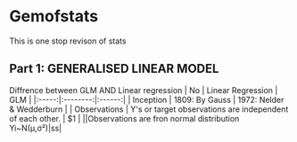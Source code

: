 # Gemofstats
This is one stop revison of stats

## Part 1: GENERALISED LINEAR  MODEL

Diffrence between  GLM AND Linear regression 
| No |  Linear Regression  | GLM |
|:-----:|:--------:|:------:|
| Inception   |  1809: By Gauss  | 1972: Nelder & Wedderburn  |
| Observations   | Y's or target observations are independent of each other. |    $1 |
||Observations are fron normal distribution Yi~N(µ,σ²)|ss|

